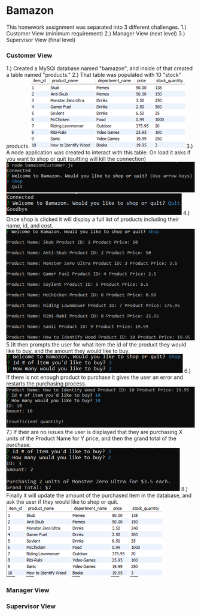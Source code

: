 # Bamazon

This homework assignment was separated into 3 different challenges.
1.) Customer View (minimum requirement)
2.) Manager View (next level)
3.) Supervisor View (final level)

### Customer View
1.) Created a MySQl database named "bamazon", and inside of that created a table named "products."
2.) That table was populated with 10 "stock" products.
![Bamazon](/readme/customer/mysql.png)
3.) A node application was created to interact with this table. On load it asks if you want to shop or quit (quitting will kill the connection)
![Bamazon](/readme/customer/bcs.png)
![Bamazon](/readme/customer/bcsq.png)
4.) Once shop is clicked it will display a full list of products including their name, id, and cost.
![Bamazon](/readme/customer/items.png)
5.)It then prompts the user for what item the id of the product they would like to buy, and the amount they would like to buy.
![Bamazon](/readme/customer/bcsii.png)
6.) If there is not enough product to purchase it gives the user an error and restarts the purchasing process.
![Bamazon](/readme/customer/iq.png)
7.) If their are no issues the user is displayed that they are purchasing X units of the Product Name for Y price, and then the grand total of the purchase.
![Bamazon](/readme/customer/bcsi.png)
8.) Finally it will update the amount of the purchased item in the database, and ask the user if they would like to shop or quit.
![Bamazon](/readme/customer/mysql2.png)

### Manager View

### Supervisor View